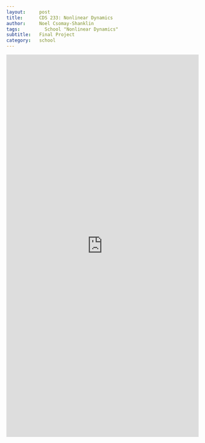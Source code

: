 ```yaml
---
layout:     post
title:      CDS 233: Nonlinear Dynamics
author:     Noel Csomay-Shanklin
tags: 		  School "Nonlinear Dynamics"
subtitle:  	Final Project
category:   school
---
```

<iframe style="width:100%" height="1000px" src="https://noelc-s.github.io/website/img/CDS_232_Project.pdf" frameborder="0" allowfullscreen></iframe>